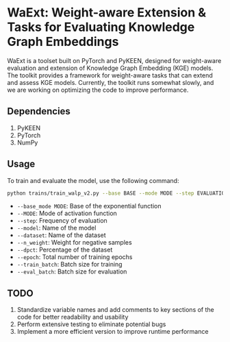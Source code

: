 # WaExt: Weight-aware Extension & Tasks for Evaluating Knowledge Graph Embeddings

WaExt is a toolset built on PyTorch and PyKEEN, designed for weight-aware evaluation and extension of Knowledge Graph Embedding (KGE) models. The toolkit provides a framework for weight-aware tasks that can extend and assess KGE models. Currently, the toolkit runs somewhat slowly, and we are working on optimizing the code to improve performance.

## Dependencies
1. PyKEEN  
2. PyTorch  
3. NumPy

## Usage
To train and evaluate the model, use the following command:

```bash
python trains/train_walp_v2.py --base BASE --mode MODE --step EVALUATION_FREQUENCY --model MODEL_NAME --dataset DATASET_NAME --n_weight WEIGHT_OF_NEGATIVE_SAMPLES --dpct PERCENTAGE_OF_DATASET --epoch EPOCHES --train_batch TRAIN_BATCH_SIZE --eval_batch EVALUATION_BATCH_SIZE
```

- `--base_mode MODE`: Base of the exponential function  
- `--MODE`: Mode of activation function 
- `--step`: Frequency of evaluation  
- `--model`: Name of the model  
- `--dataset`: Name of the dataset  
- `--n_weight`: Weight for negative samples  
- `--dpct`: Percentage of the dataset  
- `--epoch`: Total number of training epochs  
- `--train_batch`: Batch size for training  
- `--eval_batch`: Batch size for evaluation

## TODO
1. Standardize variable names and add comments to key sections of the code for better readability and usability  
2. Perform extensive testing to eliminate potential bugs  
3. Implement a more efficient version to improve runtime performance
